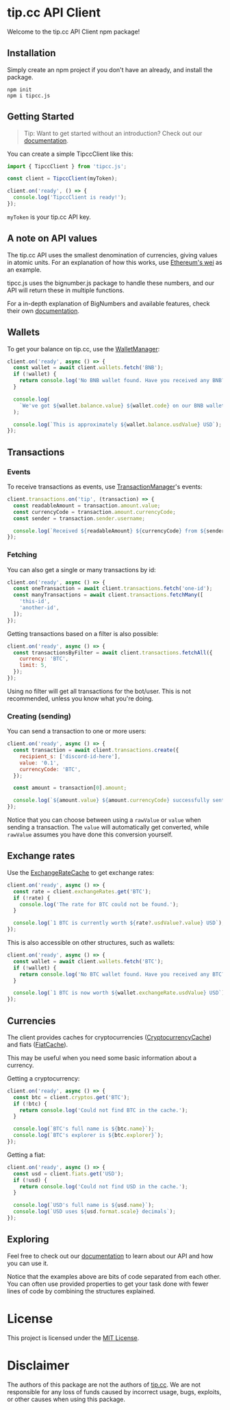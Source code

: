 # tip.cc API Client

Welcome to the tip.cc API Client npm package!

## Installation

Simply create an npm project if you don't have an already, and install the package.

```
npm init
npm i tipcc.js
```

## Getting Started

> Tip: Want to get started without an introduction? Check out our [documentation](https://tipccjs.org/).

You can create a simple TipccClient like this:

```js
import { TipccClient } from 'tipcc.js';

const client = TipccClient(myToken);

client.on('ready', () => {
  console.log('TipccClient is ready!');
});
```

`myToken` is your tip.cc API key.

## A note on API values

The tip.cc API uses the smallest denomination of currencies, giving values in atomic units.
For an explanation of how this works, use [Ethereum's wei](https://www.investopedia.com/terms/w/wei.asp) as an example.

tipcc.js uses the bignumber.js package to handle these numbers, and our API will return these in multiple functions.

For a in-depth explanation of BigNumbers and available features, check their own [documentation](https://mikemcl.github.io/bignumber.js/).

## Wallets

To get your balance on tip.cc, use the [WalletManager](https://tipccjs.org/classes/WalletManager):

```js
client.on('ready', async () => {
  const wallet = await client.wallets.fetch('BNB');
  if (!wallet) {
    return console.log('No BNB wallet found. Have you received any BNB?');
  }

  console.log(
    `We've got ${wallet.balance.value} ${wallet.code} on our BNB wallet`,
  );

  console.log(`This is approximately ${wallet.balance.usdValue} USD`);
});
```

## Transactions

### Events

To receive transactions as events, use [TransactionManager](https://tipccjs.org/classes/TransactionManager)'s events:

```js
client.transactions.on('tip', (transaction) => {
  const readableAmount = transaction.amount.value;
  const currencyCode = transaction.amount.currencyCode;
  const sender = transaction.sender.username;

  console.log(`Received ${readableAmount} ${currencyCode} from ${sender}`);
});
```

### Fetching

You can also get a single or many transactions by id:

```js
client.on('ready', async () => {
  const oneTransaction = await client.transactions.fetch('one-id');
  const manyTransactions = await client.transactions.fetchMany([
    'this-id',
    'another-id',
  ]);
});
```

Getting transactions based on a filter is also possible:

```js
client.on('ready', async () => {
  const transactionsByFilter = await client.transactions.fetchAll({
    currency: 'BTC',
    limit: 5,
  });
});
```

Using no filter will get all transactions for the bot/user.
This is not recommended, unless you know what you're doing.

### Creating (sending)

You can send a transaction to one or more users:

```js
client.on('ready', async () => {
  const transaction = await client.transactions.create({
    recipient_s: ['discord-id-here'],
    value: '0.1',
    currencyCode: 'BTC',
  });

  const amount = transaction[0].amount;

  console.log(`${amount.value} ${amount.currencyCode} successfully sent to ${transaction[0].recipient.username}`,);
});
```

Notice that you can choose between using a `rawValue` or `value` when sending a transaction.
The `value` will automatically get converted, while `rawValue` assumes you have done this conversion yourself.

## Exchange rates

Use the [ExchangeRateCache](https://tipccjs.org/classes/ExchangeRateCache) to get exchange rates:

```js
client.on('ready', async () => {
  const rate = client.exchangeRates.get('BTC');
  if (!rate) {
    console.log('The rate for BTC could not be found.');
  }

  console.log(`1 BTC is currently worth ${rate?.usdValue?.value} USD`);
});
```

This is also accessible on other structures, such as wallets:

```js
client.on('ready', async () => {
  const wallet = await client.wallets.fetch('BTC');
  if (!wallet) {
    return console.log('No BTC wallet found. Have you received any BTC?');
  }

  console.log(`1 BTC is now worth ${wallet.exchangeRate.usdValue} USD`);
});
```

## Currencies

The client provides caches for cryptocurrencies ([CryptocurrencyCache](https://tipccjs.org/classes/CryptocurrencyCache)) and fiats ([FiatCache](https://tipccjs.org/classes/FiatCache)).

This may be useful when you need some basic information about a currency.

Getting a cryptocurrency:

```js
client.on('ready', async () => {
  const btc = client.cryptos.get('BTC');
  if (!btc) {
    return console.log('Could not find BTC in the cache.');
  }

  console.log(`BTC's full name is ${btc.name}`);
  console.log(`BTC's explorer is ${btc.explorer}`);
});
```

Getting a fiat:

```js
client.on('ready', async () => {
  const usd = client.fiats.get('USD');
  if (!usd) {
    return console.log('Could not find USD in the cache.');
  }

  console.log(`USD's full name is ${usd.name}`);
  console.log(`USD uses ${usd.format.scale} decimals`);
});
```

## Exploring

Feel free to check out our [documentation](https://tipccjs.org/) to learn about our API and how you can use it.

Notice that the examples above are bits of code separated from each other.
You can often use provided properties to get your task done with fewer lines of code by combining the structures explained.

# License

This project is licensed under the [MIT License](https://github.com/tipccjs/tipcc.js/blob/main/LICENSE).

# Disclaimer

The authors of this package are not the authors of [tip.cc](https://tip.cc).
We are not responsible for any loss of funds caused by incorrect usage, bugs, exploits, or other causes when using this package.
